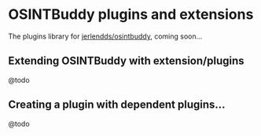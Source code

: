 # OSINTBuddy plugins and extensions

The plugins library for [jerlendds/osintbuddy](https://github.com/jerlendds/osintbuddy), coming soon...

## Extending OSINTBuddy with extension/plugins

@todo

## Creating a plugin with dependent plugins...

@todo
